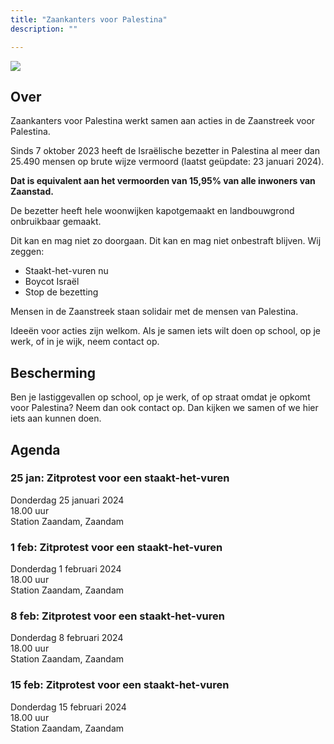```yaml
---
title: "Zaankanters voor Palestina"
description: ""

---
```


![](/img/zaankanters-voor-palestina.jpg)

## Over

Zaankanters voor Palestina werkt samen aan acties in de Zaanstreek voor Palestina.

Sinds 7 oktober 2023 heeft de Israëlische bezetter in Palestina al meer dan 25.490 mensen op brute wijze vermoord (laatst geüpdate: 23 januari 2024). 

**Dat is equivalent aan het vermoorden van 15,95% van alle inwoners van Zaanstad.**

<!-- 159.806 inwoners Zaanstad op 31 januari 2023 -->

De bezetter heeft hele woonwijken kapotgemaakt en landbouwgrond onbruikbaar gemaakt.

Dit kan en mag niet zo doorgaan. Dit kan en mag niet onbestraft blijven. Wij zeggen:

- Staakt-het-vuren nu
- Boycot Israël
- Stop de bezetting

Mensen in de Zaanstreek staan solidair met de mensen van Palestina. 

Ideeën voor acties zijn welkom. Als je samen iets wilt doen op school, op je werk, of in je wijk, neem contact op.

## Bescherming

Ben je lastiggevallen op school, op je werk, of op straat omdat je opkomt voor Palestina? Neem dan ook contact op. Dan kijken we samen of we hier iets aan kunnen doen.

## Agenda

### 25 jan: Zitprotest voor een staakt-het-vuren
Donderdag 25 januari 2024  
18.00 uur  
Station Zaandam, Zaandam  

### 1 feb: Zitprotest voor een staakt-het-vuren
Donderdag 1 februari 2024  
18.00 uur  
Station Zaandam, Zaandam 

### 8 feb: Zitprotest voor een staakt-het-vuren
Donderdag 8 februari 2024  
18.00 uur  
Station Zaandam, Zaandam 

### 15 feb: Zitprotest voor een staakt-het-vuren
Donderdag 15 februari 2024  
18.00 uur  
Station Zaandam, Zaandam 